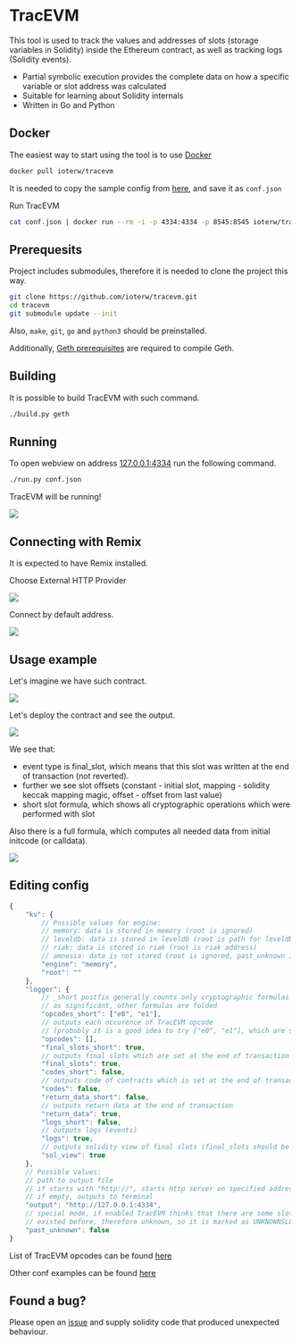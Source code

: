 # TracEVM

This tool is used to track the values and addresses of slots (storage variables in Solidity) inside the Ethereum contract, as well as tracking logs (Solidity events).

- Partial symbolic execution provides the complete data on how a specific variable or slot address was calculated
- Suitable for learning about Solidity internals
- Written in Go and Python

## Docker

The easiest way to start using the tool is to use [Docker](https://hub.docker.com/r/ioterw/tracevm)

```bash
docker pull ioterw/tracevm
```

It is needed to copy the sample config from [here](conf_examples/default.json), and save it as `conf.json`

Run TracEVM

```bash
cat conf.json | docker run --rm -i -p 4334:4334 -p 8545:8545 ioterw/tracevm
```

## Prerequesits

Project includes submodules, therefore it is needed to clone the project this way.

```bash
git clone https://github.com/ioterw/tracevm.git
cd tracevm
git submodule update --init
```

Also, `make`, `git`, `go` and `python3` should be preinstalled.

Additionally, [Geth prerequisites](https://geth.ethereum.org/docs/getting-started/installing-geth#build-from-source) are required to compile Geth.

## Building

It is possible to build TracEVM with such command.

```bash
./build.py geth
```

## Running

To open webview on address [127.0.0.1:4334](http://127.0.0.1:4334) run the following command.

```bash
./run.py conf.json
```

TracEVM will be running!

![](images/webview.png)

## Connecting with Remix

It is expected to have Remix installed.

Choose External HTTP Provider

![](images/remix1.png)

Connect by default address.

![](images/remix2.png)

## Usage example

Let's imagine we have such contract.

![](images/sample1.png)

Let's deploy the contract and see the output.

![](images/sample2.png)

We see that:

- event type is final_slot, which means that this slot was written at the end of transaction (not reverted).
- further we see slot offsets (constant - initial slot, mapping - solidity keccak mapping magic, offset - offset from last value)
- short slot formula, which shows all cryptographic operations which were performed with slot

Also there is a full formula, which computes all needed data from initial initcode (or calldata).

![](images/sample3.png)

## Editing config

```Javascript
{
    "kv": {
        // Possible values for engine:
        // memory: data is stored in memory (root is ignored)
        // leveldb: data is stored in leveldb (root is path for leveldb folders)
        // riak: data is stored in riak (root is riak address)
        // amnesia: data is not stored (root is ignored, past_unknown is switched to true)
        "engine": "memory",
        "root": ""
    },
    "logger": {
        // _short postfix generally counts only cryptographic formulas (sha256, keccak etc.)
        // as significant, other formulas are folded 
        "opcodes_short": ["e0", "e1"],
        // outputs each occurence of TracEVM opcode
        // (probably it is a good idea to try ["e0", "e1"], which are sload and sstore)
        "opcodes": [],
        "final_slots_short": true,
        // outputs final slots which are set at the end of transaction
        "final_slots": true,
        "codes_short": false,
        // outputs code of contracts which is set at the end of transaction
        "codes": false,
        "return_data_short": false,
        // outputs return data at the end of transaction
        "return_data": true,
        "logs_short": false,
        // outputs logs (events)
        "logs": true,
        // outputs solidity view of final slots (final_slots should be enabled)
        "sol_view": true
    },
    // Possible values:
    // path to output file
    // if starts with "http://", starts http server on specified address
    // if empty, outputs to terminal
    "output": "http://127.0.0.1:4334",
    // special mode, if enabled TracEVM thinks that there are some slots or code which
    // existed before, therefore unknown, so it is marked as UNKNOWNSLOT or UNKNOWNCODE
    "past_unknown": false
}
```

List of TracEVM opcodes can be found [here](tracer/dep_tracer/opcodes_backend.go)

Other conf examples can be found [here](conf_examples)

## Found a bug?

Please open an [issue](https://github.com/ioterw/tracevm/issues) and supply solidity code that produced unexpected behaviour.
